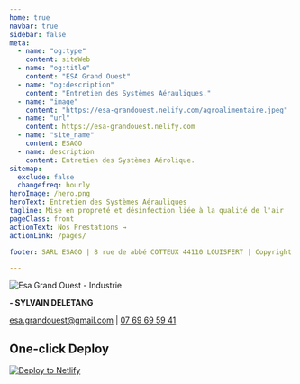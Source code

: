 ```yaml
---
home: true
navbar: true
sidebar: false
meta:
  - name: "og:type"
    content: siteWeb
  - name: "og:title"
    content: "ESA Grand Ouest"
  - name: "og:description"
    content: "Entretien des Systèmes Aérauliques."
  - name: "image"
    content: "https://esa-grandouest.nelify.com/agroalimentaire.jpeg"
  - name: "url"
    content: https://esa-grandouest.nelify.com
  - name: "site_name"
    content: ESAGO
  - name: description
    content: Entretien des Systèmes Aérolique.
sitemap:
  exclude: false
  changefreq: hourly
heroImage: /hero.png
heroText: Entretien des Systèmes Aérauliques
tagline: Mise en propreté et désinfection liée à la qualité de l'air
pageClass: front
actionText: Nos Prestations →
actionLink: /pages/

footer: SARL ESAGO | 8 rue de abbé COTTEUX 44110 LOUISFERT | Copyright © 2019 - present Him&Her

---
```


<TextMagic/>

<img :src="$withBase('/agroalimentaire.jpeg')" alt="Esa Grand Ouest - Industrie">

<div class="contact">

**- SYLVAIN DELETANG**

[esa.grandouest@gmail.com](mailto:esa.grandouest@gmail.com?subject=[esa-grandouest]%20Contact) |
<a href="tel:+330769695941" title="Téléphone">07 69 69 59 41</a>

</div>


## One-click Deploy

[![Deploy to Netlify](https://www.netlify.com/img/deploy/button.svg)](https://app.netlify.com/start/deploy?repository=https://github.com/stephendltg/vuepress-deploy)

